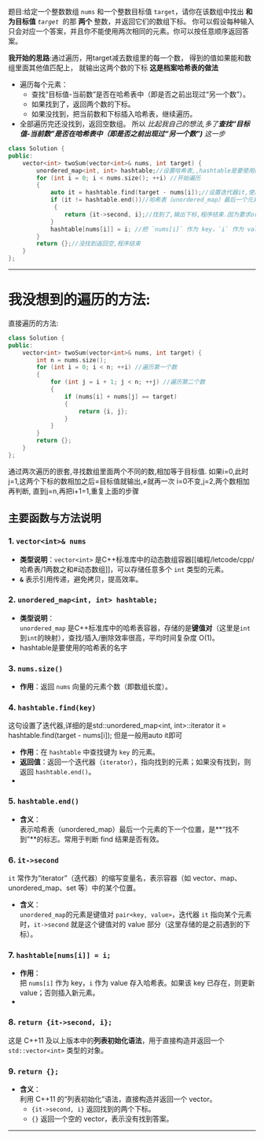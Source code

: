 题目:给定一个整数数组 `nums` 和一个整数目标值 `target`，请你在该数组中找出 **和为目标值** _`target`_  的那 **两个** 整数，并返回它们的数组下标。
你可以假设每种输入只会对应一个答案，并且你不能使用两次相同的元素。你可以按任意顺序返回答案。

**我开始的思路**:通过遍历，用target减去数组里的每一个数，
得到的值如果能和数组里面其他值匹配上，
就输出这两个数的下标
**这是档案哈希表的做法**
- 遍历每个元素：  
  - 查找“目标值-当前数”是否在哈希表中（即是否之前出现过“另一个数”）。
  - 如果找到了，返回两个数的下标。
  - 如果没找到，把当前数和下标插入哈希表，继续遍历。
- 全部遍历完还没找到，返回空数组。
所以
*比起我自己的想法,多了**查找“目标值-当前数”是否在哈希表中（即是否之前出现过“另一个数”)** 这一步*
```cpp
class Solution {
public:
    vector<int> twoSum(vector<int>& nums, int target) {
        unordered_map<int, int> hashtable;//设置哈希表,,hashtable是要使用的名字
        for (int i = 0; i < nums.size(); ++i) //开始遍历
        {
            auto it = hashtable.find(target - nums[i]);//设置迭代器it,使用auto自动推断其格式(在下文的4中有说明),在哈希表中查找“目标值-当前数”.find指令,返回的也是pair,通过{it->first}和{it->second},读取it->second和i
            if (it != hashtable.end())//哈希表（unordered_map）最后一个元素的下一个位置,用于终止和判断前面的hashtable.find是否有效
             {
                return {it->second, i};//找到了,输出下标,程序结束.因为要求o(1)时间,所以把数组的数值作为key(唯一的),也就是第一个元素,把下表作为value也就是第二个元素.
            }
            hashtable[nums[i]] = i; //把 `nums[i]` 作为 key，`i` 作为 value 存入哈希表。如果以前没有就新建一个
        }
        return {};//没找到返回空,程序结束
    }
};
```

---
# 我没想到的遍历的方法:
直接遍历的方法:
```cpp
class Solution {
public:
    vector<int> twoSum(vector<int>& nums, int target) {
        int n = nums.size();
        for (int i = 0; i < n; ++i) //遍历第一个数
        {
            for (int j = i + 1; j < n; ++j) //遍历第二个数
            {
                if (nums[i] + nums[j] == target) 
                {
                    return {i, j};
                }
            }
        }
        return {};
    }
};
```
通过两次遍历的嵌套,寻找数组里面两个不同的数,相加等于目标值.
如果i=0,此时j=1,这两个下标的数相加之后=目标值就输出,≠就再一次
i=0不变,j=2,两个数相加再判断,
直到j=n,再把i+1=1,重复上面的步骤

## 主要函数与方法说明

### 1. `vector<int>& nums`

- **类型说明**：`vector<int>` 是C++标准库中的动态数组容器[[编程/letcode/cpp/哈希表/1两数之和#动态数组]]，可以存储任意多个 `int` 类型的元素。
- **`&`** 表示引用传递，避免拷贝，提高效率。
### 2. `unordered_map<int, int> hashtable;`

- **类型说明**：  
  `unordered_map` 是C++标准库中的哈希表容器，存储的是**键值对**（这里是`int`到`int`的映射），查找/插入/删除效率很高，平均时间复杂度 O(1)。
- hashtable是要使用的哈希表的名字
### 3. `nums.size()`

- **作用**：返回 `nums` 向量的元素个数（即数组长度）。

### 4. `hashtable.find(key)`
这句设置了迭代器,详细的是std::unordered_map<int, int>::iterator it = hashtable.find(target - nums[i]);
但是一般用auto it即可
- **作用**：在 `hashtable` 中查找键为 `key` 的元素。
- **返回值**：返回一个迭代器（`iterator`），指向找到的元素；如果没有找到，则返回 `hashtable.end()`。
- 
### 5. `hashtable.end()`

- **含义**：  
  表示哈希表（unordered_map）最后一个元素的下一个位置，是**“找不到”**的标志。常用于判断 find 结果是否有效。
### 6. `it->second`

`it` 常作为“iterator”（迭代器）的缩写变量名，表示容器（如 vector、map、unordered_map、set 等）中的某个位置。
- **含义**：  
  `unordered_map`的元素是键值对 `pair<key, value>`，迭代器 `it` 指向某个元素时，`it->second` 就是这个键值对的 value 部分（这里存储的是之前遇到的下标）。
### 7. `hashtable[nums[i]] = i;`

- **作用**：  
  把 `nums[i]` 作为 key，`i` 作为 value 存入哈希表。如果该 key 已存在，则更新 value；否则插入新元素。
- 
### 8. `return {it->second, i};`  
这是 C++11 及以上版本中的**列表初始化语法**，用于直接构造并返回一个 `std::vector<int>` 类型的对象。
### 9. `return {};`
- **含义**：  
  利用 C++11 的“列表初始化”语法，直接构造并返回一个 vector。  
  - `{it->second, i}` 返回找到的两个下标。  
  - `{}` 返回一个空的 vector，表示没有找到答案。


---





